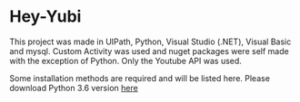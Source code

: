 # Hey-Yubi
<p>This project was made in UIPath, Python, Visual Studio (.NET), Visual Basic and mysql. Custom Activity was used and nuget packages were self made with the exception of Python. Only the Youtube API was used.</p>

<p>Some installation methods are required and will be listed here. Please download Python 3.6 version <a href="https://www.python.org/downloads/release/python-360/">here</a></p>
